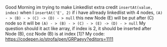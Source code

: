 Good Morning im trying to make Linkedlist extra credit
 ``insertAt(value, index)``
  when I 
  ``insertAt('E', 2)`` 
  if i have allready linkedlist with 4 nodes, 
  ``(A) - > (B) - > (C) -> (D) - > null`` 
  this new Node (E) will be put after (C) node so it will be 
  ``(A) - > (B) - > (C) - > (E) -> (D) - > null``
  My question should it act like array, if index is 2, it should be inserted after Node (B), coz Node (B) is at index [1]?
   My code: https://codepen.io/strofa/pen/GRPaeyy?editors=1111